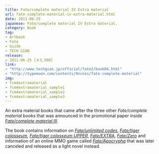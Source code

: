 ```yaml
---
title: Fate/complete material IV Extra material
url: fate-complete-material-iv-extra-material.html
date: 2011-06-25
japanese: Fate/complete material IV Extra material.
category: Book
tag:
- Artbook
- Fate
- Guide
- TECH GIAN
release:
- 2011-06-25 [￥3,500]
link:
- "http://www.techgian.jp/official/fate2/book04.html"
- "http://typemoon.com/contents/9ncnes/fate-complete-material"
img:
- fcm4extramaterial
- fcm4extramaterial_sample1
- fcm4extramaterial_sample2
- fcm4extramaterial_sample3
---
```


An extra material books that came after the three other *Fate/complete material* books that was announced in the promotional paper inside [*Fate/complete material III*](fate-complete-material-iii-world-material.html).

The book contains information on [*Fate/unlimited codes*](fate-unlimited-codes.html), [*Fate/tiger colosseum*](fate-tiger-colosseum.html), [*Fate/tiger colosseum UPPER*](fate-tiger-colosseum-upper.html), [*Fate/EXTRA*](fate-extra.html), [*Fate/Zero*](fate-zero-1.html) and information of an online MMO game called [*Fate/Apocrypha*](fate-apocrypha-1.html) that was later canceled and released as a light novel instead.
